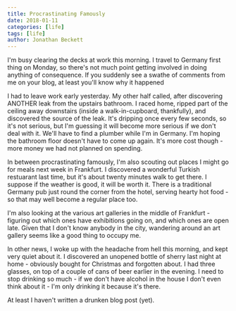 ```yaml
---
title: Procrastinating Famously
date: 2018-01-11
categories: [life]
tags: [life]
author: Jonathan Beckett
---
```


I'm busy clearing the decks at work this morning. I travel to Germany first thing on Monday, so there's not much point getting involved in doing anything of consequence. If you suddenly see a swathe of comments from me on your blog, at least you'll know why it happened 

I had to leave work early yesterday. My other half called, after discovering ANOTHER leak from the upstairs bathroom. I raced home, ripped part of the ceiling away downstairs (inside a walk-in-cupboard, thankfully), and discovered the source of the leak. It's dripping once every few seconds, so it's not serious, but I'm guessing it will become more serious if we don't deal with it. We'll have to find a plumber while I'm in Germany. I'm hoping the bathroom floor doesn't have to come up again. It's more cost though - more money we had not planned on spending.

In between procrastinating famously, I'm also scouting out places I might go for meals next week in Frankfurt. I discovered a wonderful Turkish restuarant last time, but it's about twenty minutes walk to get there. I suppose if the weather is good, it will be worth it. There is a traditional Germany pub just round the corner from the hotel, serving hearty hot food - so that may well become a regular place too.

I'm also looking at the various art galleries in the middle of Frankfurt - figuring out which ones have exhibitions going on, and which ones are open late. Given that I don't know anybody in the city, wandering around an art gallery seems like a good thing to occupy me.

In other news, I woke up with the headache from hell this morning, and kept very quiet about it. I discovered an unopened bottle of sherry last night at home - obviously bought for Christmas and forgotten about. I had three glasses, on top of a couple of cans of beer earlier in the evening. I need to stop drinking so much - if we don't have alcohol in the house I don't even think about it - I'm only drinking it because it's there.

At least I haven't written a drunken blog post (yet).